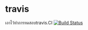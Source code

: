 # travis
เอาไว้ทำการทดสอบtravis.CI
[![Build Status](https://travis-ci.org/571998011/travis.svg?branch=master)](https://travis-ci.org/571998011/travis)